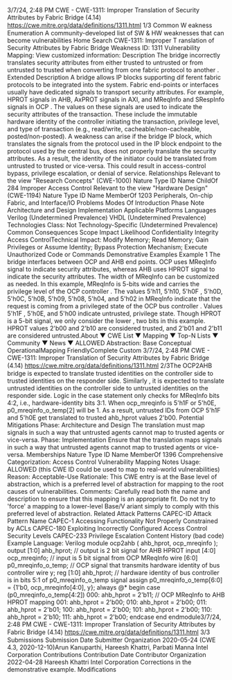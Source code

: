 3/7/24, 2:48 PM CWE - CWE-1311: Improper Translation of Security Attributes by Fabric Bridge (4.14)
https://cwe.mitre.org/data/deﬁnitions/1311.html 1/3
Common W eakness Enumeration
A community-developed list of SW & HW weaknesses that can become
vulnerabilities
Home Search
CWE-1311: Improper T ranslation of Security Attributes by Fabric Bridge
Weakness ID: 1311
Vulnerability Mapping: 
View customized information:
 Description
The bridge incorrectly translates security attributes from either trusted to untrusted or from untrusted to trusted when converting from
one fabric protocol to another .
 Extended Description
A bridge allows IP blocks supporting dif ferent fabric protocols to be integrated into the system. Fabric end-points or interfaces usually
have dedicated signals to transport security attributes. For example, HPROT signals in AHB, AxPROT signals in AXI, and MReqInfo
and SRespInfo signals in OCP .
The values on these signals are used to indicate the security attributes of the transaction. These include the immutable hardware
identity of the controller initiating the transaction, privilege level, and type of transaction (e.g., read/write, cacheable/non-cacheable,
posted/non-posted).
A weakness can arise if the bridge IP block, which translates the signals from the protocol used in the IP block endpoint to the
protocol used by the central bus, does not properly translate the security attributes. As a result, the identity of the initiator could be
translated from untrusted to trusted or vice-versa. This could result in access-control bypass, privilege escalation, or denial of service.
 Relationships
 Relevant to the view "Research Concepts" (CWE-1000)
Nature Type ID Name
ChildOf 284 Improper Access Control
 Relevant to the view "Hardware Design" (CWE-1194)
Nature Type ID Name
MemberOf 1203 Peripherals, On-chip Fabric, and Interface/IO Problems
 Modes Of Introduction
Phase Note
Architecture and Design
Implementation
 Applicable Platforms
Languages
Verilog (Undetermined Prevalence)
VHDL (Undetermined Prevalence)
Technologies
Class: Not Technology-Specific (Undetermined Prevalence)
 Common Consequences
Scope Impact Likelihood
Confidentiality
Integrity
Access ControlTechnical Impact: Modify Memory; Read Memory; Gain Privileges or Assume Identity; Bypass Protection Mechanism;
Execute Unauthorized Code or Commands
 Demonstrative Examples
Example 1
The bridge interfaces between OCP and AHB end points. OCP uses MReqInfo signal to indicate security attributes, whereas AHB
uses HPROT signal to indicate the security attributes. The width of MReqInfo can be customized as needed. In this example,
MReqInfo is 5-bits wide and carries the privilege level of the OCP controller .
The values 5'h11, 5'h10, 5'h0F , 5'h0D, 5'h0C, 5'h0B, 5'h09, 5'h08, 5'h04, and 5'h02 in MReqInfo indicate that the request is coming
from a privileged state of the OCP bus controller . Values 5'h1F , 5'h0E, and 5'h00 indicate untrusted, privilege state.
Though HPROT is a 5-bit signal, we only consider the lower , two bits in this example. HPROT values 2'b00 and 2'b10 are considered
trusted, and 2'b01 and 2'b11 are considered untrusted.About ▼ CWE List ▼ Mapping ▼ Top-N Lists ▼ Community ▼ News ▼
ALLOWED
Abstraction: Base
Conceptual OperationalMapping
FriendlyComplete Custom
3/7/24, 2:48 PM CWE - CWE-1311: Improper Translation of Security Attributes by Fabric Bridge (4.14)
https://cwe.mitre.org/data/deﬁnitions/1311.html 2/3The OCP2AHB bridge is expected to translate trusted identities on the controller side to trusted identities on the responder side.
Similarly , it is expected to translate untrusted identities on the controller side to untrusted identities on the responder side.
Logic in the case statement only checks for MReqInfo bits 4:2, i.e., hardware-identity bits 3:1. When ocp\_mreqinfo is 5'h1F or 5'h0E,
p0\_mreqinfo\_o\_temp[2] will be 1. As a result, untrusted IDs from OCP 5'h1F and 5'h0E get translated to trusted ahb\_hprot values
2'b00.
 Potential Mitigations
Phase: Architecture and Design
The translation must map signals in such a way that untrusted agents cannot map to trusted agents or vice-versa.
Phase: Implementation
Ensure that the translation maps signals in such a way that untrusted agents cannot map to trusted agents or vice-versa.
 Memberships
Nature Type ID Name
MemberOf 1396 Comprehensive Categorization: Access Control
 Vulnerability Mapping Notes
Usage: ALLOWED (this CWE ID could be used to map to real-world vulnerabilities)
Reason: Acceptable-Use
Rationale:
This CWE entry is at the Base level of abstraction, which is a preferred level of abstraction for mapping to the root causes of
vulnerabilities.
Comments:
Carefully read both the name and description to ensure that this mapping is an appropriate fit. Do not try to 'force' a mapping to a
lower-level Base/V ariant simply to comply with this preferred level of abstraction.
 Related Attack Patterns
CAPEC-ID Attack Pattern Name
CAPEC-1 Accessing Functionality Not Properly Constrained by ACLs
CAPEC-180 Exploiting Incorrectly Configured Access Control Security Levels
CAPEC-233 Privilege Escalation
 Content History
(bad code) Example Language: Verilog 
module ocp2ahb
(
ahb\_hprot,
ocp\_mreqinfo
);
output [1:0] ahb\_hprot; // output is 2 bit signal for AHB HPROT
input [4:0] ocp\_mreqinfo; // input is 5 bit signal from OCP MReqInfo
wire [6:0] p0\_mreqinfo\_o\_temp; // OCP signal that transmits hardware identity of bus controller
wire y;
reg [1:0] ahb\_hprot;
// hardware identity of bus controller is in bits 5:1 of p0\_mreqinfo\_o\_temp signal
assign p0\_mreqinfo\_o\_temp[6:0] = {1'b0, ocp\_mreqinfo[4:0], y};
always @\*
begin
case (p0\_mreqinfo\_o\_temp[4:2])
000: ahb\_hprot = 2'b11; // OCP MReqInfo to AHB HPROT mapping
001: ahb\_hprot = 2'b00;
010: ahb\_hprot = 2'b00;
011: ahb\_hprot = 2'b01;
100: ahb\_hprot = 2'b00;
101: ahb\_hprot = 2'b00;
110: ahb\_hprot = 2'b10;
111: ahb\_hprot = 2'b00;
endcase
end
endmodule3/7/24, 2:48 PM CWE - CWE-1311: Improper Translation of Security Attributes by Fabric Bridge (4.14)
https://cwe.mitre.org/data/deﬁnitions/1311.html 3/3
 Submissions
Submission Date Submitter Organization
2020-05-24
(CWE 4.3, 2020-12-10)Arun Kanuparthi, Hareesh Khattri, Parbati Manna Intel Corporation
 Contributions
Contribution Date Contributor Organization
2022-04-28 Hareesh Khattri Intel Corporation
Corrections in the demonstrative example.
 Modifications